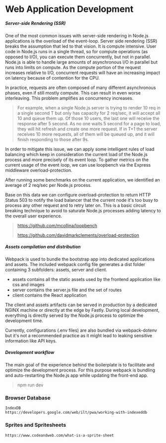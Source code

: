 # Web Application Development

##### Server-side Rendering \(SSR\)

One of the most common issues with server-side rendering in Node.js applications is the overload of the event-loop. Server side rendering \(SSR\) breaks the assumption that led to that vision. It is compute intensive. User code in Node.js runs in a single thread, so for compute operations \(as opposed to I/O\), you can execute them concurrently, but not in parallel. Node.js is able to handle large amounts of asynchronous I/O in parallel but runs into limits on compute. As the compute portion of the request increases relative to I/O, concurrent requests will have an increasing impact on latency because of contention for the CPU.

In practice, requests are often composed of many different asynchronous phases, even if still mostly compute. This can result in even worse interleaving. This problem amplifies as concurrency increases.

> For example, when a single Node.js server is trying to render 10 req in a single second T but only has capacity for 2 req/sec, it will accept all 10 and queue them up. Of those 10 users, the last one will receive the response after 5 second. As no one waits 5 second for a page to load, they will hit refresh and create one more request. If in T+1 the server receives 10 more requests, all of them will be queued up, and it will finish responding to those after 9s.

In order to mitigate this issue, we can apply some intelligent rules of load balancing which keep in consideration the current load of the Node.js process and more precisely of its event loop. To gather metrics on the current usage of the event loop, we can use loopbench via the Express middleware overload-protection.

After running some benchmarks on the current application, we identified an average of 2 req/sec per Node.js process.

Base on this data we can configure overload-protection to return HTTP Status 503 to notify the load balancer that the current node it's too busy to process any other request and to retry later on. This is a basic circuit breaking technique to avoid to saturate Node.js processes adding latency to the overall user experience.

> https://github.com/mcollina/loopbench
>
> https://github.com/davidmarkclements/overload-protection

##### Assets compilation and distribution

Webpack is used to bundle the bootstrap app into dedicated applications and assets. The included webpack config file generates a dist folder containing 3 subfolders: assets, server and client.

* assets contains all the static assets used by the frontend application like css and images
* server contains the server.js file and the set of routes
* client contains the React application

The client and assets artifacts can be served in production by a dedicated NGINX machine or directly at the edge by Fastly. During local development, everything is directly served by the Node.js process to optimize the development time.

Currently, configurations \(.env files\) are also bundled via webpack-dotenv but it's not a recommended practice as it might lead to leaking sensitive information like API keys.

##### Development workflow

The main goal of the experience behind the boilerplate is to facilitate and optimize the development process. For this purpose webpack is bundling and auto-restarting the Node.js app while updating the front-end app.

> npm run dev

### Browser Database

```
IndexDB
https://developers.google.com/web/ilt/pwa/working-with-indexeddb
```

### Sprites and Spritesheets

```
https://www.codeandweb.com/what-is-a-sprite-sheet
```




